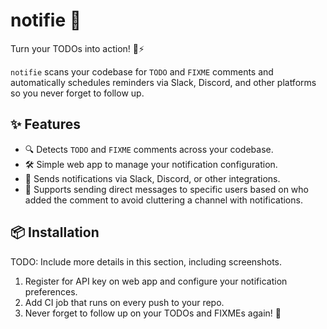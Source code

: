 # notifie 🚀

Turn your TODOs into action! 📅⚡

`notifie` scans your codebase for `TODO` and `FIXME` comments and automatically schedules reminders via Slack, Discord, and other platforms so you never forget to follow up.

## ✨ Features

- 🔍 Detects `TODO` and `FIXME` comments across your codebase.
- 🛠️ Simple web app to manage your notification configuration.
- 🔔 Sends notifications via Slack, Discord, or other integrations.
- 🧑 Supports sending direct messages to specific users based on who added the comment to avoid cluttering a channel with notifications.

## 📦 Installation

TODO: Include more details in this section, including screenshots.

1. Register for API key on web app and configure your notification preferences.
2. Add CI job that runs on every push to your repo.
3. Never forget to follow up on your TODOs and FIXMEs again! 🚀
